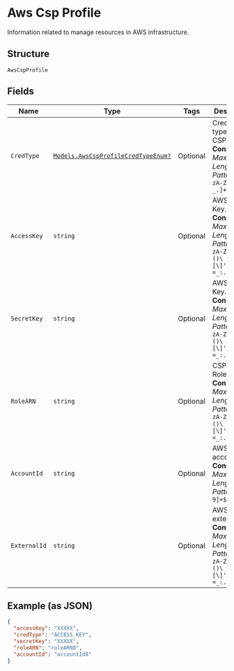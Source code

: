
# Aws Csp Profile

Information related to manage resources in AWS infrastructure.

## Structure

`AwsCspProfile`

## Fields

| Name | Type | Tags | Description |
|  --- | --- | --- | --- |
| `CredType` | [`Models.AwsCspProfileCredTypeEnum?`](../../doc/models/aws-csp-profile-cred-type-enum.md) | Optional | Credential type of AWS CSP profile.<br>**Constraints**: *Maximum Length*: `10`, *Pattern*: `^[a-zA-Z0-9-_.]+$` |
| `AccessKey` | `string` | Optional | AWS Access Key.<br>**Constraints**: *Maximum Length*: `128`, *Pattern*: `^[a-zA-Z0-9?$@#()\[\]'!\/,+\-=_:.&*%\s]+$` |
| `SecretKey` | `string` | Optional | AWS Secret Key.<br>**Constraints**: *Maximum Length*: `128`, *Pattern*: `^[a-zA-Z0-9?$@#()\[\]'!\/,+\-=_:.&*%\s]+$` |
| `RoleARN` | `string` | Optional | CSP AWS Role ARN.<br>**Constraints**: *Maximum Length*: `256`, *Pattern*: `^[a-zA-Z0-9?$@#()\[\]'!\/,+\-=_:.&*%\s]+$` |
| `AccountId` | `string` | Optional | AWS account ID.<br>**Constraints**: *Maximum Length*: `12`, *Pattern*: `^[0-9]+$` |
| `ExternalId` | `string` | Optional | AWS external ID.<br>**Constraints**: *Maximum Length*: `128`, *Pattern*: `^[a-zA-Z0-9?$@#()\[\]'!\/,+\-=_:.&*%\s]+$` |

## Example (as JSON)

```json
{
  "accessKey": "XXXXX",
  "credType": "ACCESS_KEY",
  "secretKey": "XXXXX",
  "roleARN": "roleARN8",
  "accountId": "accountId0"
}
```

